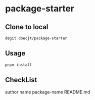 # package-starter
## Clone to local
```shell
degit doecjt/package-starter
```
## Usage
```shell
pnpm install
```
## CheckList
author name
package-name
README.md